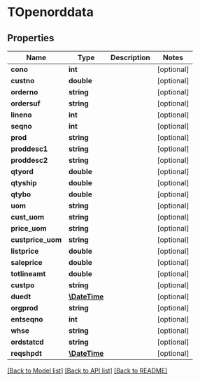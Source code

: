 # TOpenorddata

## Properties
Name | Type | Description | Notes
------------ | ------------- | ------------- | -------------
**cono** | **int** |  | [optional] 
**custno** | **double** |  | [optional] 
**orderno** | **string** |  | [optional] 
**ordersuf** | **string** |  | [optional] 
**lineno** | **int** |  | [optional] 
**seqno** | **int** |  | [optional] 
**prod** | **string** |  | [optional] 
**proddesc1** | **string** |  | [optional] 
**proddesc2** | **string** |  | [optional] 
**qtyord** | **double** |  | [optional] 
**qtyship** | **double** |  | [optional] 
**qtybo** | **double** |  | [optional] 
**uom** | **string** |  | [optional] 
**cust_uom** | **string** |  | [optional] 
**price_uom** | **string** |  | [optional] 
**custprice_uom** | **string** |  | [optional] 
**listprice** | **double** |  | [optional] 
**saleprice** | **double** |  | [optional] 
**totlineamt** | **double** |  | [optional] 
**custpo** | **string** |  | [optional] 
**duedt** | [**\DateTime**](\DateTime.md) |  | [optional] 
**orgprod** | **string** |  | [optional] 
**entseqno** | **int** |  | [optional] 
**whse** | **string** |  | [optional] 
**ordstatcd** | **string** |  | [optional] 
**reqshpdt** | [**\DateTime**](\DateTime.md) |  | [optional] 

[[Back to Model list]](../README.md#documentation-for-models) [[Back to API list]](../README.md#documentation-for-api-endpoints) [[Back to README]](../README.md)


